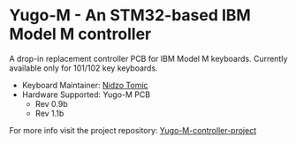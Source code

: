 # Yugo-M - An STM32-based IBM Model M controller

A drop-in replacement controller PCB for IBM Model M keyboards. 
Currently available only for 101/102 key keyboards. 

* Keyboard Maintainer: [Nidzo Tomic](https://github.com/tomic1785)
* Hardware Supported: Yugo-M PCB
  * Rev 0.9b
  * Rev 1.1b

For more info visit the project repository: [Yugo-M-controller-project](https://github.com/tomic1785/Yugo-M-controller-project)
